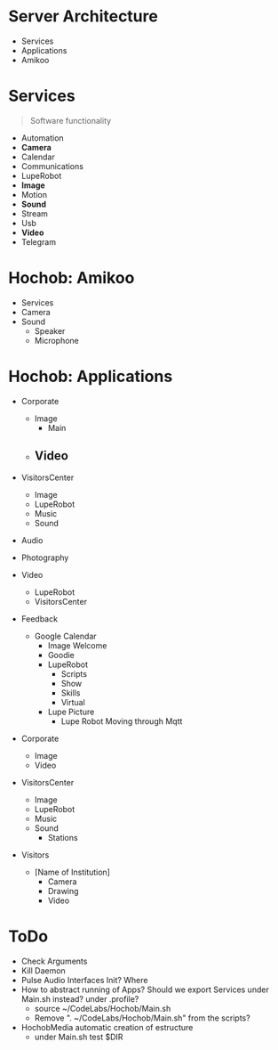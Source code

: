 # Server Architecture

- Services
- Applications
- Amikoo

# Services

> Software functionality

- Automation
- __Camera__
- Calendar
- Communications
- LupeRobot
- __Image__
- Motion
- __Sound__
- Stream
- Usb
- __Video__
- Telegram

# Hochob: Amikoo

- Services
- Camera
- Sound
  - Speaker
  - Microphone

# Hochob: Applications

- Corporate
  - Image
    - Main
  - Video
    - 
- VisitorsCenter
  - Image
  - LupeRobot
  - Music
  - Sound

- Audio
- Photography
- Video
  - LupeRobot
  - VisitorsCenter
- Feedback
  - Google Calendar
      - Image Welcome
    - Goodie
    - LupeRobot
      - Scripts
      - Show
      - Skills
      - Virtual
    - Lupe Picture 
      - Lupe Robot Moving through Mqtt

- Corporate
  - Image
  - Video
- VisitorsCenter
  - Image
  - LupeRobot
  - Music
  - Sound
    - Stations
- Visitors
  - [Name of Institution]
    - Camera
    - Drawing
    - Video

# ToDo

- Check Arguments
- Kill Daemon
- Pulse Audio Interfaces Init? Where
- How to abstract running of Apps? Should we export Services under Main.sh instead? under .profile?
  - source ~/CodeLabs/Hochob/Main.sh
  - Remove ". ~/CodeLabs/Hochob/Main.sh" from the scripts?
- HochobMedia automatic creation of estructure
  - under Main.sh test $DIR